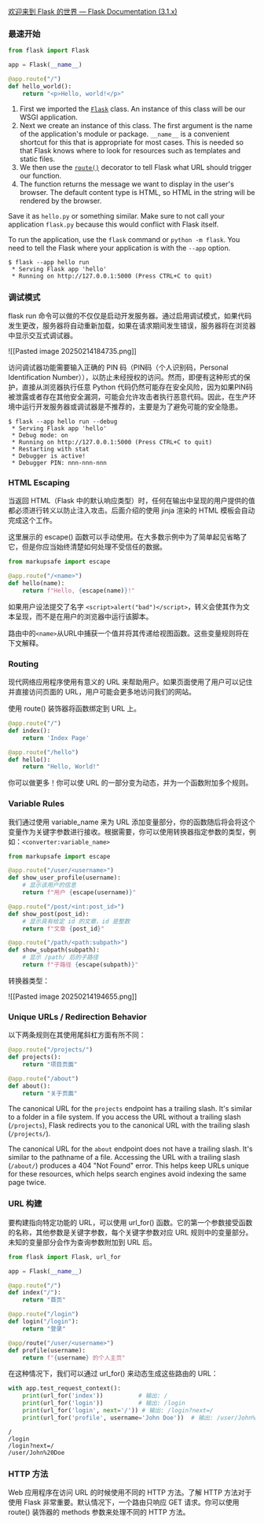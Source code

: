 [欢迎来到 Flask 的世界 — Flask Documentation (3.1.x)](https://flask.palletsprojects.com/zh-cn/stable/)

### 最速开始

```python
from flask import Flask

app = Flask(__name__)

@app.route("/")
def hello_world():
    return "<p>Hello, world!</p>"
```

1. First we imported the [`Flask`](https://flask.palletsprojects.com/zh-cn/stable/api/#flask.Flask "flask.Flask") class. An instance of this class will be our WSGI application.
2. Next we create an instance of this class. The first argument is the name of the application's module or package. `__name__` is a convenient shortcut for this that is appropriate for most cases. This is needed so that Flask knows where to look for resources such as templates and static files.
3. We then use the [`route()`](https://flask.palletsprojects.com/zh-cn/stable/api/#flask.Flask.route "flask.Flask.route") decorator to tell Flask what URL should trigger our function.
4. The function returns the message we want to display in the user's browser. The default content type is HTML, so HTML in the string will be rendered by the browser.

Save it as `hello.py` or something similar. Make sure to not call your application `flask.py` because this would conflict with Flask itself.

To run the application, use the `flask` command or `python -m flask`. You need to tell the Flask where your application is with the `--app` option.

```
$ flask --app hello run
 * Serving Flask app 'hello'
 * Running on http://127.0.0.1:5000 (Press CTRL+C to quit)
```


### 调试模式

flask run 命令可以做的不仅仅是启动开发服务器。通过启用调试模式，如果代码发生更改，服务器将自动重新加载，如果在请求期间发生错误，服务器将在浏览器中显示交互式调试器。

![[Pasted image 20250214184735.png]]

访问调试器功能需要输入正确的 PIN 码（PIN码（个人识别码，Personal Identification Number）），以防止未经授权的访问。然而，即便有这种形式的保护，直接从浏览器执行任意 Python 代码仍然可能存在安全风险，因为如果PIN码被泄露或者存在其他安全漏洞，可能会允许攻击者执行恶意代码。因此，在生产环境中运行开发服务器或调试器是不推荐的，主要是为了避免可能的安全隐患。

```
$ flask --app hello run --debug
 * Serving Flask app 'hello'
 * Debug mode: on
 * Running on http://127.0.0.1:5000 (Press CTRL+C to quit)
 * Restarting with stat
 * Debugger is active!
 * Debugger PIN: nnn-nnn-nnn
```

### HTML Escaping

当返回 HTML（Flask 中的默认响应类型）时，任何在输出中呈现的用户提供的值都必须进行转义以防止注入攻击。后面介绍的使用 jinja 渲染的 HTML 模板会自动完成这个工作。

这里展示的 escape() 函数可以手动使用。在大多数示例中为了简单起见省略了它，但是你应当始终清楚如何处理不受信任的数据。

```python
from markupsafe import escape 

@app.route("/<name>")
def hello(name):
    return f"Hello, {escape(name)}!"
```

如果用户设法提交了名字 `<script>alert("bad")</script>`，转义会使其作为文本呈现，而不是在用户的浏览器中运行该脚本。

路由中的`<name>`从URL中捕获一个值并将其传递给视图函数。这些变量规则将在下文解释。

### Routing 

现代网络应用程序使用有意义的 URL 来帮助用户。如果页面使用了用户可以记住并直接访问页面的 URL，用户可能会更多地访问我们的网站。

使用 route() 装饰器将函数绑定到 URL 上。

```python
@app.route("/")
def index():
    return 'Index Page'

@app.route("/hello")
def hello():
    return "Hello, World!"
```

你可以做更多！你可以使 URL 的一部分变为动态，并为一个函数附加多个规则。

### Variable Rules 

我们通过使用 variable_name 来为 URL 添加变量部分，你的函数随后将会将这个变量作为关键字参数进行接收。根据需要，你可以使用转换器指定参数的类型，例如：`<converter:variable_name>` 

```python
from markupsafe import escape

@app.route("/user/<username>")
def show_user_profile(username):
    # 显示该用户的信息
    return f"用户 {escape(username)}"

@app.route("/post/<int:post_id>")
def show_post(post_id):
    # 显示具有给定 id 的文章，id 是整数
    return f"文章 {post_id}"

@app.route("/path/<path:subpath>")
def show_subpath(subpath):
    # 显示 /path/ 后的子路径
    return f"子路径 {escape(subpath)}"
```

转换器类型：

![[Pasted image 20250214194655.png]]

### Unique URLs / Redirection Behavior

以下两条规则在其使用尾斜杠方面有所不同：

```python
@app.route("/projects/")
def projects():
    return "项目页面"

@app.route("/about")
def about():
    return "关于页面"
```

The canonical URL for the `projects` endpoint has a trailing slash. It's similar to a folder in a file system. If you access the URL without a trailing slash (`/projects`), Flask redirects you to the canonical URL with the trailing slash (`/projects/`).

The canonical URL for the `about` endpoint does not have a trailing slash. It's similar to the pathname of a file. Accessing the URL with a trailing slash (`/about/`) produces a 404 "Not Found" error. This helps keep URLs unique for these resources, which helps search engines avoid indexing the same page twice.

### URL 构建

要构建指向特定功能的 URL，可以使用 url_for() 函数。它的第一个参数接受函数的名称，其他参数是关键字参数，每个关键字参数对应 URL 规则中的变量部分。未知的变量部分会作为查询参数附加到 URL 后。

```python
from flask import Flask, url_for

app = Flask(__name__)

@app.route("/")
def index("/"):
    return "首页"

@app.route("/login")
def login("/login"):
    return "登录"

@app/route("/user/<username>")
def profile(username):
    return f"{username} 的个人主页"
```

在这种情况下，我们可以通过 url_for() 来动态生成这些路由的 URL：

```python
with app.test_request_context():
    print(url_for('index'))          # 输出: /
    print(url_for('login'))          # 输出: /login
    print(url_for('login', next='/')) # 输出: /login?next=/
    print(url_for('profile', username='John Doe'))  # 输出: /user/John%20Doe
```

```
/
/login
/login?next=/
/user/John%20Doe
```

### HTTP 方法

Web 应用程序在访问 URL 的时候使用不同的 HTTP 方法。了解 HTTP 方法对于使用 Flask 非常重要。默认情况下，一个路由只响应 GET 请求。你可以使用 route() 装饰器的 methods 参数来处理不同的 HTTP 方法。

```python

```